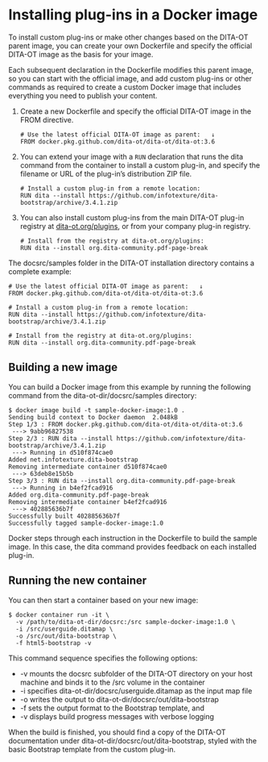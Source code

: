 # Installing plug-ins in a Docker image

To install custom plug-ins or make other changes based on the DITA-OT parent image, you can create your own Dockerfile and specify the official DITA-OT image as the basis for your image.

Each subsequent declaration in the Dockerfile modifies this parent image, so you can start with the official image, and add custom plug-ins or other commands as required to create a custom Docker image that includes everything you need to publish your content.

1.  Create a new Dockerfile and specify the official DITA-OT image in the FROM directive.

    ```
    # Use the latest official DITA-OT image as parent:   ↓
    FROM docker.pkg.github.com/dita-ot/dita-ot/dita-ot:3.6
    ```

2.  You can extend your image with a `RUN` declaration that runs the dita command from the container to install a custom plug-in, and specify the filename or URL of the plug-in’s distribution ZIP file.

    ```
    # Install a custom plug-in from a remote location:
    RUN dita --install https://github.com/infotexture/dita-bootstrap/archive/3.4.1.zip
    ```

3.  You can also install custom plug-ins from the main DITA-OT plug-in registry at [dita-ot.org/plugins](https://www.dita-ot.org/plugins), or from your company plug-in registry.

    ```
    # Install from the registry at dita-ot.org/plugins:
    RUN dita --install org.dita-community.pdf-page-break
    ```


The docsrc/samples folder in the DITA-OT installation directory contains a complete example:

```
# Use the latest official DITA-OT image as parent:   ↓
FROM docker.pkg.github.com/dita-ot/dita-ot/dita-ot:3.6

# Install a custom plug-in from a remote location:
RUN dita --install https://github.com/infotexture/dita-bootstrap/archive/3.4.1.zip

# Install from the registry at dita-ot.org/plugins:
RUN dita --install org.dita-community.pdf-page-break
```

## Building a new image

You can build a Docker image from this example by running the following command from the dita-ot-dir/docsrc/samples directory:

```syntax-bash
$ docker image build -t sample-docker-image:1.0 .
Sending build context to Docker daemon  2.048kB
Step 1/3 : FROM docker.pkg.github.com/dita-ot/dita-ot/dita-ot:3.6
 ---> 9abb96827538
Step 2/3 : RUN dita --install https://github.com/infotexture/dita-bootstrap/archive/3.4.1.zip
 ---> Running in d510f874cae0
Added net.infotexture.dita-bootstrap
Removing intermediate container d510f874cae0
 ---> 63deb8e15b5b
Step 3/3 : RUN dita --install org.dita-community.pdf-page-break
 ---> Running in b4ef2fcad916
Added org.dita-community.pdf-page-break
Removing intermediate container b4ef2fcad916
 ---> 402885636b7f
Successfully built 402885636b7f
Successfully tagged sample-docker-image:1.0

```

Docker steps through each instruction in the Dockerfile to build the sample image. In this case, the dita command provides feedback on each installed plug-in.

## Running the new container

You can then start a container based on your new image:

```syntax-bash
$ docker container run -it \
  -v /path/to/dita-ot-dir/docsrc:/src sample-docker-image:1.0 \
  -i /src/userguide.ditamap \
  -o /src/out/dita-bootstrap \
  -f html5-bootstrap -v
```

This command sequence specifies the following options:

-   -v mounts the docsrc subfolder of the DITA-OT directory on your host machine and binds it to the /src volume in the container
-   -i specifies dita-ot-dir/docsrc/userguide.ditamap as the input map file
-   -o writes the output to dita-ot-dir/docsrc/out/dita-bootstrap
-   -f sets the output format to the Bootstrap template, and
-   -v displays build progress messages with verbose logging

When the build is finished, you should find a copy of the DITA-OT documentation under dita-ot-dir/docsrc/out/dita-bootstrap, styled with the basic Bootstrap template from the custom plug-in.

